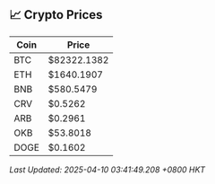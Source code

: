 ## 📈 Crypto Prices

| Coin | Price |
| ---- | ----- |
| BTC | $82322.1382 |
| ETH | $1640.1907 |
| BNB | $580.5479 |
| CRV | $0.5262 |
| ARB | $0.2961 |
| OKB | $53.8018 |
| DOGE | $0.1602 |

_Last Updated: 2025-04-10 03:41:49.208 +0800 HKT_